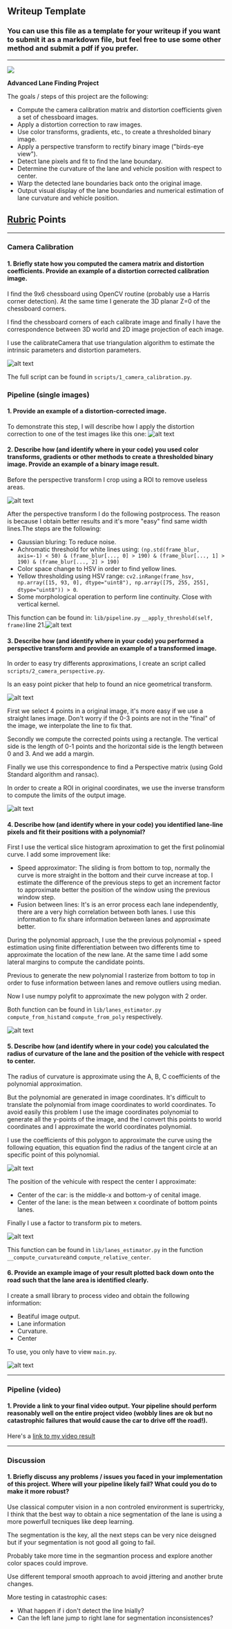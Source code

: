 ## Writeup Template

### You can use this file as a template for your writeup if you want to submit it as a markdown file, but feel free to use some other method and submit a pdf if you prefer.

---

![](./doc/cover.jpg)

**Advanced Lane Finding Project**

The goals / steps of this project are the following:

* Compute the camera calibration matrix and distortion coefficients given a set of chessboard images.
* Apply a distortion correction to raw images.
* Use color transforms, gradients, etc., to create a thresholded binary image.
* Apply a perspective transform to rectify binary image ("birds-eye view").
* Detect lane pixels and fit to find the lane boundary.
* Determine the curvature of the lane and vehicle position with respect to center.
* Warp the detected lane boundaries back onto the original image.
* Output visual display of the lane boundaries and numerical estimation of lane curvature and vehicle position.

[//]: # "Image References"

[image1]: ./doc/self_drive_1.png "Undistorted"
[image2]: ./doc/self_drive_2.png "Road Transformed"
[image3_prev]: ./doc/self_drive_4.png "Crop with ROI"
[image3]: ./doc/self_drive_3.png "Binary Example"
[image3_cam]: ./doc/self_drive_7.png "Script to generate transform"
[image3_cam2]: ./doc/self_drive_6.png "Script to generate transform&quot;"
[image4]: ./examples/warped_straight_lines.jpg "Warp Example"
[image5]: ./examples/color_fit_lines.jpg "Fit Visual"
[image6]: ./doc/self_drive_10.png "Output"
[video1]: ./project_video.mp4 "Video"

## [Rubric](https://review.udacity.com/#!/rubrics/571/view) Points

------

### Camera Calibration

#### 1. Briefly state how you computed the camera matrix and distortion coefficients. Provide an example of a distortion corrected calibration image.

I find the 9x6 chessboard using OpenCV routine (probably use a Harris corner detection). At the same time I generate the 3D planar Z=0 of the chessboard corners.

I find the chessboard corners of each calibrate image and finally I have the correspondence between 3D world and 2D image projection of each image.

I use the calibrateCamera that use triangulation algorithm to estimate the intrinsic parameters and distortion parameters.

![alt text][image1]

The full script can be found in `scripts/1_camera_calibration.py`.

### Pipeline (single images)

#### 1. Provide an example of a distortion-corrected image.

To demonstrate this step, I will describe how I apply the distortion correction to one of the test images like this one:
![alt text][image2]

#### 2. Describe how (and identify where in your code) you used color transforms, gradients or other methods to create a thresholded binary image.  Provide an example of a binary image result.

Before the perspective transform I crop using a ROI to remove useless areas.

![alt text][image3_prev]

After the perspective transform I do the following postprocess. The reason is because I obtain better results and it's more "easy" find same width lines.The steps are the following:

- Gaussian bluring: To reduce noise.
- Achromatic threshold for white lines using: `(np.std(frame_blur, axis=-1) < 50) & (frame_blur[..., 0] > 190) & (frame_blur[..., 1] > 190) & (frame_blur[..., 2] > 190)`
- Color space change to HSV in order to find yellow lines.
- Yellow thresholding using HSV range: `cv2.inRange(frame_hsv, np.array([15, 93, 0], dtype="uint8"), np.array([75, 255, 255], dtype="uint8")) > 0`.
- Some morphological operation to perform line continuity. Close with vertical kernel. 

This function can be found in: `lib/pipeline.py` `__apply_threshold(self, frame)`line 21.![alt text][image3]

#### 3. Describe how (and identify where in your code) you performed a perspective transform and provide an example of a transformed image.

In order to easy try differents approximations, I create an script called `scripts/2_camera_perspective.py`.

Is an easy point picker that help to found an nice geometrical transform.

![alt text][image3_cam]

First we select 4 points in a original image, it's more easy if we use a straight lanes image. Don't worry if the 0-3 points are not in the "final" of the image, we interpolate the line to fix that.

Secondly we compute the corrected points using a rectangle. The vertical side is the length of 0-1 points and the horizontal side is the length between 0 and 3. And we add a margin.

Finally we use this correspondence to find a Perspective matrix (using Gold Standard algorithm and ransac).

In order to create a ROI in original coordinates, we use the inverse transform to compute the limits of the output image.

![alt text][image3_cam2]



#### 4. Describe how (and identify where in your code) you identified lane-line pixels and fit their positions with a polynomial?

First I use the vertical slice histogram aproximation to get the first polinomial curve. I add some improvement like:

- Speed approximator: The sliding is from bottom to top, normally the curve is more straight in the bottom and their curve increase at top. I estimate the difference of the previous steps to get an increment factor to approximate better the position of the window using the previous window step.
- Fusion between lines: It's is an error process each lane independently, there are a very high correlation between both lanes. I use this information to fix share information between lanes and approximate better.

During the polynomial approach, I use the the previous polynomial + speed estimation using finite differentiation between two differents time to approximate the location of the new lane. At the same time I add some lateral margins to compute the candidate points.

Previous to generate the new polynomial I rasterize from bottom to top in order to fuse information between lanes and remove outliers using median.

Now I use numpy polyfit to approximate the new polygon with 2 order.

Both function can be found in `lib/lanes_estimator.py` ` compute_from_hist`and `compute_from_poly` respectively.

![alt text][image5]

#### 5. Describe how (and identify where in your code) you calculated the radius of curvature of the lane and the position of the vehicle with respect to center.

The radius of curvature is approximate using the A, B, C coefficients of the polynomial approximation. 

But the polynomial are generated in image coordinates. It's difficult to translate the polynomial from image coordinates to world coordinates. To avoid easily this problem I use the image coordinates polynomial to generate all the y-points of the image, and the I convert this points to world coordinates and I approximate the world coordinates polynomial.

I use the coefficients of this polygon to approximate the curve using the following equation, this equation find the radius of the tangent circle at an specific point of this polynomial.

![alt text](./doc/self_drive_8.png)

The position of the vehicule with respect the center I approximate:

- Center of the car: is the middle-x and bottom-y of cenital image.
- Center of the lane: is the mean between x coordinate of bottom points lanes.

Finally I use a factor to transform pix to meters.

![alt text](./doc/self_drive_9.png)

This function can be found in `lib/lanes_estimator.py` in the function ` __compute_curvature`and `compute_relative_center`.

#### 6. Provide an example image of your result plotted back down onto the road such that the lane area is identified clearly.

I create a small library to process video and obtain the following information:

- Beatiful image output.
- Lane information
- Curvature.
- Center

To use, you only have to view `main.py`.

![alt text][image6]

---

### Pipeline (video)

#### 1. Provide a link to your final video output.  Your pipeline should perform reasonably well on the entire project video (wobbly lines are ok but no catastrophic failures that would cause the car to drive off the road!).

Here's a [link to my video result](./output_images/project_video_output.mp4)

---

### Discussion

#### 1. Briefly discuss any problems / issues you faced in your implementation of this project.  Where will your pipeline likely fail?  What could you do to make it more robust?

Use classical computer vision in a non controled environment is supertricky, I think that the best way to obtain a nice segmentation of the lane is using a more powerfull tecniques like deep learning.

The segmentation is the key, all the next steps can be very nice deisgned but if your segmentation is not good all going to fail.

Probably take more time in the segmantion process and explore another color spaces could improve.

Use different temporal smooth approach to avoid jittering and another brute changes.

More testing in catastrophic cases:

-  What happen if i don't detect the line Inially?
- Can the left lane jump to right lane for segmentation inconsistences?